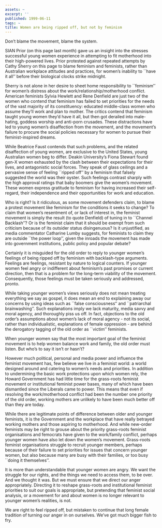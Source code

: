 ```yaml
---
assets: ~
excerpt: ''
published: 1999-06-11
tags: ~
title: Women are being ripped off, but not by feminism
---
```

Don’t blame the movement, blame the system.

SIAN Prior (on this page last month) gave us an insight into the
stresses successful young women experience in attempting to fit
motherhood into their high-powered lives. Prior protested against
repeated attempts by Cathy Sherry on this page to blame feminism and
feminists, rather than Australian workplace attitudes and practices, for
women’s inability to \`\`have it all’’ before their biological clocks
strike midnight.

Sherry is not alone in her desire to sheet home responsibility to
\`\`feminism’’ for women’s distress about the
work/relationship/motherhood conflict. American feminists Sylvia Hewlett
and Rene Denfield are just two of the women who contend that feminism
has failed to set priorities for the needs of the vast majority of its
constituency: educated middle-class women who assume they’ll work and
plan to mother. The critics contend that feminism taught young women
they’d have it all, but then got derailed into male-hating, goddess
worship and anti-porn crusades. These distractions have led to young
women’s disaffection from the movement, and the movement’s failure to
procure the social policies necessary for women to pursue their
feminist-inspired dreams.

While Beatrice Faust contends that such problems, and the related
disaffection of young women, are exclusive to the United States, young
Australian women beg to differ. Deakin University’s Fiona Stewart found
gen-X women exhausted by the clash between their expectations for their
lives, and antagonistic social forces. They speak of glass ceilings and
a pervasive sense of feeling \`\`ripped off’’ by a feminism that falsely
suggested the world was their oyster. Such feelings contrast sharply
with the high approval ratings that baby boomers give the women’s
movement. These women express gratitude to feminism for having increased
their self-regard, their independence and their opportunities for work
and education.

Who is right? Is it ridiculous, as some movement defenders claim, to
blame a protest movement like feminism for the conditions it seeks to
change? To claim that women’s resentment of, or lack of interest in, the
feminist movement is simply the result (to quote Denfield) of tuning in
to \`\`Channel Backlash‘’? Or is the feminist claim that it should be
exempt from such criticism because of its outsider status disingenuous?
Is it unjustified, as media commentator Catharine Lumby suggests, for
feminists to claim they are outside \`\`the power loop’’, given the
inroads the movement has made into government institutions, public
policy and popular debate?

Certainly it is misguided for the old order to reply to younger women’s
feelings of being ripped off by feminism with backlash-type arguments.
Feelings are feelings, resistant by nature to logical counters. If
younger women feel angry or indifferent about feminism’s past promises
or current direction, then that is a problem for the long-term viability
of the movement. Consequently, those feelings must be taken seriously
and addressed, pronto.

While taking younger women’s views seriously does not mean treating
everything we say as gospel, it does mean an end to explaining away our
concerns by using ideas such as \`\`false consciousness‘’ and
\`\`patriarchal brainwashing’’. Such explanations imply we lack
maturity, media savvy and moral agency, and thoroughly piss us off. In
fact, objections to the old order’s assumptions about women’s lack of
moral agency - not its social, rather than individualistic, explanations
of female oppression - are behind the derogatory tagging of the old
order as \`\`victim’’ feminists.

When younger women say that the most important goal of the feminist
movement is to help women balance work and family, the old order must
listen. But who’s to say it isn’t or hasn’t?

However much political, personal and media power and influence the
feminist movement has, few believe we live in a feminist world: a world
designed around and catering to women’s needs and priorities. In
addition to undermining the basic work protections upon which women
rely, the Howard Government has had little time for the grass-roots
feminist movement or institutional feminist power bases, many of which
have been dismantled since the Liberals came to power. This means that
even if resolving the work/motherhood conflict had been the number one
priority of the old order, working mothers are unlikely to have been
much better off than they are today.

While there are legitimate points of difference between older and
younger feminists, it is the Government and the workplace that have
really betrayed working mothers and those aspiring to motherhood. And
while new-order feminists may be right to grouse about the priority
grass-roots feminist organisations and femocrats have given to the
work/family conflict, perhaps younger women have also let down the
women’s movement. Grass-roots feminist organisations struggle to recruit
younger members, perhaps because of their failure to set priorities for
issues that concern younger women, but also because many are busy with
their families, or too busy \`\`doing it themselves’’.

It is more than understandable that younger women are angry. We want the
struggle for our rights, and the things we need to access them, to be
over. And we thought it was. But we must ensure that we direct our anger
appropriately. Directing it to reshape grass-roots and institutional
feminist priorities to suit our goals is appropriate, but pretending
that feminist social analysis, or a movement for and about women is no
longer relevant to younger women’s realities, is not.

We are right to feel ripped off, but mistaken to continue that long
female tradition of turning our anger in on ourselves. We’ve got much
bigger fish to fry.